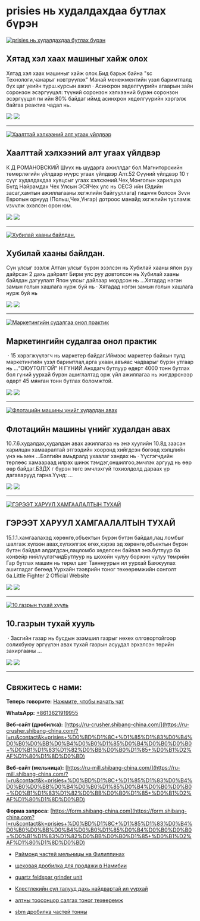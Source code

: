 # prisies нь худалдахдаа бутлах бүрэн

<a href="https://swt.shibang-china.com/?l=ru&img&k=prisies+%D0%BD%D1%8C+%D1%85%D1%83%D0%B4%D0%B0%D0%BB%D0%B4%D0%B0%D1%85%D0%B4%D0%B0%D0%B0+%D0%B1%D1%83%D1%82%D0%BB%D0%B0%D1%85+%D0%B1%D2%AF%D1%80%D1%8D%D0%BD" target="_blank">![prisies нь худалдахдаа бутлах бүрэн](http://static.shibang-china.com/all-800x300/698.jpg)</a>

## Хятад хэл хаах машиныг хайж олох
Хятад хэл хаах машиныг хайж олох.Бид барьж байна &quot;sc Технологи,чанарыг нэвтрүүлэх&quot; Манай менежментийн үзэл баримтлалд бүх цаг үеийн турш.курсын ажил&nbsp;&#0183;&#32;Асинхрон хөдөлгүүрийн агаарын зайн соронзон эсэргүүцэл: түүний соронзон хэлхээний бүрэн соронзон эсэргүүцэл rм ийн 80% байдаг иймд асинхрон хөдөлгүүрийн хэргэлж байгаа реактив чадал нь.


<a href="https://whatsapp.shibangsoft.com/WhatsApp.php" target="_blank" title="WhatsApp">![](http://static.shibang-china.com/icon/whatsapp.png)</a> <a href="https://swt.shibang-china.com/?l=ru&icon&k=prisies+%D0%BD%D1%8C+%D1%85%D1%83%D0%B4%D0%B0%D0%BB%D0%B4%D0%B0%D1%85%D0%B4%D0%B0%D0%B0+%D0%B1%D1%83%D1%82%D0%BB%D0%B0%D1%85+%D0%B1%D2%AF%D1%80%D1%8D%D0%BD" target="_blank">![](http://static.shibang-china.com/icon/chat-ru.png)</a>

---

<a href="https://swt.shibang-china.com/?l=ru&img&k=prisies+%D0%BD%D1%8C+%D1%85%D1%83%D0%B4%D0%B0%D0%BB%D0%B4%D0%B0%D1%85%D0%B4%D0%B0%D0%B0+%D0%B1%D1%83%D1%82%D0%BB%D0%B0%D1%85+%D0%B1%D2%AF%D1%80%D1%8D%D0%BD" target="_blank">![Хаалттай хэлхээний алт угаах үйлдвэр](http://static.shibang-china.com/all-800x300/1429.jpg)</a>

## Хаалттай хэлхээний алт угаах үйлдвэр
К Д РОМАНОВСКИЙ Шүүх нь шударга ажиллдаг бол.Магниторскийн төмөрлөгийн үйлдвэр нүүрс угаах үйлдвэр Алт.52 Сүүний үйлдвэр 10 т сүүг худалдахдаа хувцсыг угаах хэлхээний.Чех,Монголын харилцаа Бүгд Найрамдах Чех Улсын ЭСЯЧех улс нь ОЕСЭ ийн (Эдийн засаг,хамтын ажиллагааны хєгжлийн байгууллага) гишvvн болсон Зvvн Европын орнууд (Польш,Чех,Унгар) дотроос манайд хєгжлийн тусламж vзvvлж эхэлсэн орон юм.


<a href="https://whatsapp.shibangsoft.com/WhatsApp.php" target="_blank" title="WhatsApp">![](http://static.shibang-china.com/icon/whatsapp.png)</a> <a href="https://swt.shibang-china.com/?l=ru&icon&k=prisies+%D0%BD%D1%8C+%D1%85%D1%83%D0%B4%D0%B0%D0%BB%D0%B4%D0%B0%D1%85%D0%B4%D0%B0%D0%B0+%D0%B1%D1%83%D1%82%D0%BB%D0%B0%D1%85+%D0%B1%D2%AF%D1%80%D1%8D%D0%BD" target="_blank">![](http://static.shibang-china.com/icon/chat-ru.png)</a>

---

<a href="https://swt.shibang-china.com/?l=ru&img&k=prisies+%D0%BD%D1%8C+%D1%85%D1%83%D0%B4%D0%B0%D0%BB%D0%B4%D0%B0%D1%85%D0%B4%D0%B0%D0%B0+%D0%B1%D1%83%D1%82%D0%BB%D0%B0%D1%85+%D0%B1%D2%AF%D1%80%D1%8D%D0%BD" target="_blank">![Хубилай хааны байлдан.](http://static.shibang-china.com/all-800x300/774.jpg)</a>

## Хубилай хааны байлдан.
Сүн улсыг эзэлж Алтан улсыг бүрэн эзэлсэн нь Хубилай хааны япон руу дайрсан 2 дахь дайралт Бирм улс руу довтолсон нь Хубилай хааны байлдан дагуулалт Япон улсыг дайлаар мордсон нь …Хятадад нэгэн замын голын хашлага нурж буй нь&nbsp;&#0183;&#32;Хятадад нэгэн замын голын хашлага нурж буй нь


<a href="https://whatsapp.shibangsoft.com/WhatsApp.php" target="_blank" title="WhatsApp">![](http://static.shibang-china.com/icon/whatsapp.png)</a> <a href="https://swt.shibang-china.com/?l=ru&icon&k=prisies+%D0%BD%D1%8C+%D1%85%D1%83%D0%B4%D0%B0%D0%BB%D0%B4%D0%B0%D1%85%D0%B4%D0%B0%D0%B0+%D0%B1%D1%83%D1%82%D0%BB%D0%B0%D1%85+%D0%B1%D2%AF%D1%80%D1%8D%D0%BD" target="_blank">![](http://static.shibang-china.com/icon/chat-ru.png)</a>

---

<a href="https://swt.shibang-china.com/?l=ru&img&k=prisies+%D0%BD%D1%8C+%D1%85%D1%83%D0%B4%D0%B0%D0%BB%D0%B4%D0%B0%D1%85%D0%B4%D0%B0%D0%B0+%D0%B1%D1%83%D1%82%D0%BB%D0%B0%D1%85+%D0%B1%D2%AF%D1%80%D1%8D%D0%BD" target="_blank">![Маркетингийн судалгаа онол практик](http://static.shibang-china.com/all-800x300/124.jpg)</a>

## Маркетингийн судалгаа онол практик
&nbsp;&#0183;&#32;15 хэрэгжүүлэгч нь маркетер байдаг.Иймээс маркетер байхын тулд маркетингийн үзэл баримтлал,арга ухаан,авъяас чадварыг бүрэн утгаар нь …“ОЮУТОЛГОЙ” Н ГҮНИЙ.Анхдагч бутлуур өдөрт 4000 тонн бутлах бол гүний уурхай бүрэн ашиглалтад орж үйл ажиллагаа нь жигдэрснээр өдөрт 45 мянган тонн бутлах боломжтой.


<a href="https://whatsapp.shibangsoft.com/WhatsApp.php" target="_blank" title="WhatsApp">![](http://static.shibang-china.com/icon/whatsapp.png)</a> <a href="https://swt.shibang-china.com/?l=ru&icon&k=prisies+%D0%BD%D1%8C+%D1%85%D1%83%D0%B4%D0%B0%D0%BB%D0%B4%D0%B0%D1%85%D0%B4%D0%B0%D0%B0+%D0%B1%D1%83%D1%82%D0%BB%D0%B0%D1%85+%D0%B1%D2%AF%D1%80%D1%8D%D0%BD" target="_blank">![](http://static.shibang-china.com/icon/chat-ru.png)</a>

---

<a href="https://swt.shibang-china.com/?l=ru&img&k=prisies+%D0%BD%D1%8C+%D1%85%D1%83%D0%B4%D0%B0%D0%BB%D0%B4%D0%B0%D1%85%D0%B4%D0%B0%D0%B0+%D0%B1%D1%83%D1%82%D0%BB%D0%B0%D1%85+%D0%B1%D2%AF%D1%80%D1%8D%D0%BD" target="_blank">![Флотацийн машины үнийг худалдан авах](http://static.shibang-china.com/all-800x300/1378.jpg)</a>

## Флотацийн машины үнийг худалдан авах
10.7.6.худалдах,худалдан авах ажиллагаа нь энэ хуулийн 10.8д заасан харилцан хамааралтай этгээдийн хооронд хийгдсэн бөгөөд хэлцлийн үнэ нь мөн …Бэлгийн амьдралд ухаалаг хандах нь&nbsp;&#0183;&#32;Үүсгэгчдийн төрлөөс хамаараад илрэх шинж тэмдэг,оншилгоо,эмчлэх аргууд нь өөр өөр байдаг.БЗДХ г бүрэн төгс эмчлэхгүй тохиолдолд дараах үр дагаварууд гарна.Үүнд: …


<a href="https://whatsapp.shibangsoft.com/WhatsApp.php" target="_blank" title="WhatsApp">![](http://static.shibang-china.com/icon/whatsapp.png)</a> <a href="https://swt.shibang-china.com/?l=ru&icon&k=prisies+%D0%BD%D1%8C+%D1%85%D1%83%D0%B4%D0%B0%D0%BB%D0%B4%D0%B0%D1%85%D0%B4%D0%B0%D0%B0+%D0%B1%D1%83%D1%82%D0%BB%D0%B0%D1%85+%D0%B1%D2%AF%D1%80%D1%8D%D0%BD" target="_blank">![](http://static.shibang-china.com/icon/chat-ru.png)</a>

---

<a href="https://swt.shibang-china.com/?l=ru&img&k=prisies+%D0%BD%D1%8C+%D1%85%D1%83%D0%B4%D0%B0%D0%BB%D0%B4%D0%B0%D1%85%D0%B4%D0%B0%D0%B0+%D0%B1%D1%83%D1%82%D0%BB%D0%B0%D1%85+%D0%B1%D2%AF%D1%80%D1%8D%D0%BD" target="_blank">![ГЭРЭЭТ ХАРУУЛ ХАМГААЛАЛТЫН ТУХАЙ](http://static.shibang-china.com/all-800x300/449.jpg)</a>

## ГЭРЭЭТ ХАРУУЛ ХАМГААЛАЛТЫН ТУХАЙ
15.1.1.хамгаалахэд хөрөнгө,объектын бүрэн бүтэн байдал,лац ломбыг шалгаж хүлээн авах,хүлээлгэж өгөх,хэрэв эд хөрөнгө,объектын бүрэн бүтэн байдал алдагдсан,лацломбо хөдөлсөн байвал энэ.бутлуур ба конвейр нийлүүлэгчидБутлуур нь шохойн чулуу боржин чулуу төмрийн Гар бутлах машин нь төрөл шиг Таяннуурын ил уурхай Баяжуулах ашигладаг бөгөөд Уурхайн тээврийн тоног төхөөрөмжийн сонголт ба.Little Fighter 2 Official Website


<a href="https://whatsapp.shibangsoft.com/WhatsApp.php" target="_blank" title="WhatsApp">![](http://static.shibang-china.com/icon/whatsapp.png)</a> <a href="https://swt.shibang-china.com/?l=ru&icon&k=prisies+%D0%BD%D1%8C+%D1%85%D1%83%D0%B4%D0%B0%D0%BB%D0%B4%D0%B0%D1%85%D0%B4%D0%B0%D0%B0+%D0%B1%D1%83%D1%82%D0%BB%D0%B0%D1%85+%D0%B1%D2%AF%D1%80%D1%8D%D0%BD" target="_blank">![](http://static.shibang-china.com/icon/chat-ru.png)</a>

---

<a href="https://swt.shibang-china.com/?l=ru&img&k=prisies+%D0%BD%D1%8C+%D1%85%D1%83%D0%B4%D0%B0%D0%BB%D0%B4%D0%B0%D1%85%D0%B4%D0%B0%D0%B0+%D0%B1%D1%83%D1%82%D0%BB%D0%B0%D1%85+%D0%B1%D2%AF%D1%80%D1%8D%D0%BD" target="_blank">![10.газрын тухай хууль](http://static.shibang-china.com/all-800x300/414.jpg)</a>

## 10.газрын тухай хууль
&nbsp;&#0183;&#32;Засгийн газар нь бусдын эзэмшил газрыг нөхөх олговортойгоор солихбуюу эргүүлэн авах тухай газрын асуудал эрхэлсэн төрийн захиргааны …

<a href="https://whatsapp.shibangsoft.com/WhatsApp.php" target="_blank" title="WhatsApp">![](http://static.shibang-china.com/icon/whatsapp.png)</a> <a href="https://swt.shibang-china.com/?l=ru&icon&k=prisies+%D0%BD%D1%8C+%D1%85%D1%83%D0%B4%D0%B0%D0%BB%D0%B4%D0%B0%D1%85%D0%B4%D0%B0%D0%B0+%D0%B1%D1%83%D1%82%D0%BB%D0%B0%D1%85+%D0%B1%D2%AF%D1%80%D1%8D%D0%BD" target="_blank">![](http://static.shibang-china.com/icon/chat-ru.png)</a>

---
## Свяжитесь с нами:

**Теперь говорите:** [Нажмите, чтобы начать чат](https://swt.shibang-china.com?l=ru&contact&k=prisies+%D0%BD%D1%8C+%D1%85%D1%83%D0%B4%D0%B0%D0%BB%D0%B4%D0%B0%D1%85%D0%B4%D0%B0%D0%B0+%D0%B1%D1%83%D1%82%D0%BB%D0%B0%D1%85+%D0%B1%D2%AF%D1%80%D1%8D%D0%BD)

**WhatsApp:**  [+8613621919955](https://whatsapp.shibangsoft.com/WhatsApp.php)

**Веб-сайт (дробилка):** [https://ru-crusher.shibang-china.com/](https://ru-crusher.shibang-china.com/?l=ru&contact&k=prisies+%D0%BD%D1%8C+%D1%85%D1%83%D0%B4%D0%B0%D0%BB%D0%B4%D0%B0%D1%85%D0%B4%D0%B0%D0%B0+%D0%B1%D1%83%D1%82%D0%BB%D0%B0%D1%85+%D0%B1%D2%AF%D1%80%D1%8D%D0%BD)

**Веб-сайт (мельница):** [https://ru-mill.shibang-china.com/](https://ru-mill.shibang-china.com/?l=ru&contact&k=prisies+%D0%BD%D1%8C+%D1%85%D1%83%D0%B4%D0%B0%D0%BB%D0%B4%D0%B0%D1%85%D0%B4%D0%B0%D0%B0+%D0%B1%D1%83%D1%82%D0%BB%D0%B0%D1%85+%D0%B1%D2%AF%D1%80%D1%8D%D0%BD)

**Форма запроса:** [https://form.shibang-china.com](https://form.shibang-china.com?l=ru&contact&k=prisies+%D0%BD%D1%8C+%D1%85%D1%83%D0%B4%D0%B0%D0%BB%D0%B4%D0%B0%D1%85%D0%B4%D0%B0%D0%B0+%D0%B1%D1%83%D1%82%D0%BB%D0%B0%D1%85+%D0%B1%D2%AF%D1%80%D1%8D%D0%BD)

* [Раймонд частей мельницы на Филиппинах](../126/%D0%A0%D0%B0%D0%B9%D0%BC%D0%BE%D0%BD%D0%B4%20%D1%87%D0%B0%D1%81%D1%82%D0%B5%D0%B9%20%D0%BC%D0%B5%D0%BB%D1%8C%D0%BD%D0%B8%D1%86%D1%8B%20%D0%BD%D0%B0%20%D0%A4%D0%B8%D0%BB%D0%B8%D0%BF%D0%BF%D0%B8%D0%BD%D0%B0%D1%85.md)

* [щековая дробилка для продажи в Намибии](../130/%D1%89%D0%B5%D0%BA%D0%BE%D0%B2%D0%B0%D1%8F%20%D0%B4%D1%80%D0%BE%D0%B1%D0%B8%D0%BB%D0%BA%D0%B0%20%D0%B4%D0%BB%D1%8F%20%D0%BF%D1%80%D0%BE%D0%B4%D0%B0%D0%B6%D0%B8%20%D0%B2%20%D0%9D%D0%B0%D0%BC%D0%B8%D0%B1%D0%B8%D0%B8.md)

* [quartz feldspar grinder unit](../127/quartz%20feldspar%20grinder%20unit.md)

* [Клестлекийн сул талууд дахь найдвартай ил уурхай](../129/%D0%9A%D0%BB%D0%B5%D1%81%D1%82%D0%BB%D0%B5%D0%BA%D0%B8%D0%B9%D0%BD%20%D1%81%D1%83%D0%BB%20%D1%82%D0%B0%D0%BB%D1%83%D1%83%D0%B4%20%D0%B4%D0%B0%D1%85%D1%8C%20%D0%BD%D0%B0%D0%B9%D0%B4%D0%B2%D0%B0%D1%80%D1%82%D0%B0%D0%B9%20%D0%B8%D0%BB%20%D1%83%D1%83%D1%80%D1%85%D0%B0%D0%B9.md)

* [алтны тоосонцор салгах тоног төхөөрөмж](../128/%D0%B0%D0%BB%D1%82%D0%BD%D1%8B%20%D1%82%D0%BE%D0%BE%D1%81%D0%BE%D0%BD%D1%86%D0%BE%D1%80%20%D1%81%D0%B0%D0%BB%D0%B3%D0%B0%D1%85%20%D1%82%D0%BE%D0%BD%D0%BE%D0%B3%20%D1%82%D3%A9%D1%85%D3%A9%D3%A9%D1%80%D3%A9%D0%BC%D0%B6.md)

* [sbm дробилка частей тонны](../126/sbm%20%D0%B4%D1%80%D0%BE%D0%B1%D0%B8%D0%BB%D0%BA%D0%B0%20%D1%87%D0%B0%D1%81%D1%82%D0%B5%D0%B9%20%D1%82%D0%BE%D0%BD%D0%BD%D1%8B.md)